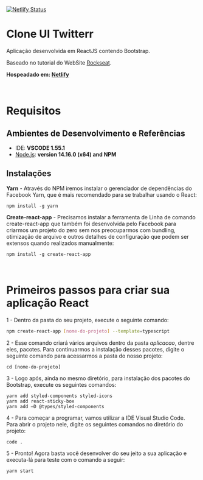 

[![Netlify Status](https://api.netlify.com/api/v1/badges/00005e73-de07-4c2d-9f5e-2886bbacb943/deploy-status)](https://app.netlify.com/sites/clone-ui-twitter/deploys)

# Clone UI Twitterr
Aplicação desenvolvida em ReactJS contendo Bootstrap. 

Baseado no tutorial do WebSite [Rockseat](https://www.youtube.com/watch?v=K-8z_4xvT3o&ab_channel=Rocketseat).

**Hospeadado em: [Netlify](https://clone-ui-twitter.netlify.app/)**


&nbsp;


# Requisitos


## **Ambientes de Desenvolvimento e Referências**

* IDE:    **VSCODE 1.55.1**
* [Node.js](https://nodejs.org/en/):    **version 14.16.0 (x64) and NPM**

## Instalações

**Yarn** - Através do NPM iremos instalar o gerenciador de dependências do Facebook Yarn, que é mais recomendado para se trabalhar usando o React:

```
npm install -g yarn
````

**Create-react-app** - Precisamos instalar a ferramenta de Linha de comando create-react-app que também foi desenvolvida pelo Facebook para criarmos um projeto do zero sem nos preocuparmos com bundling, otimização de arquivo e outros detalhes de configuração que podem ser extensos quando realizados manualmente:

```
npm install -g create-react-app
````


&nbsp;


# Primeiros passos para criar sua aplicação React

1 - Dentro da pasta do seu projeto, execute o seguinte comando: 
```sh
npm create-react-app [nome-do-projeto] --template=typescript
```

2 - Esse comando criará vários arquivos dentro da pasta *aplicacao*, dentre eles, pacotes. Para continuarmos a instalação desses pacotes, digite o seguinte comando para acessarmos a pasta do nosso projeto:
```
cd [nome-do-projeto]
````

3 - Logo após, ainda no mesmo diretório, para instalação dos pacotes do Bootstrap, execute os seguintes comandos:
```
yarn add styled-components styled-icons
yarn add react-sticky-box
yarn add –D @types/styled-components
````

4 - Para começar a programar, vamos utilizar a IDE Visual Studio Code. Para abrir o projeto nele, digite os seguintes comandos no diretório do projeto:
```
code .
````

5 - Pronto! Agora basta você desenvolver do seu jeito a sua aplicação e executa-lá para teste com o comando a seguir:
```
yarn start
````
